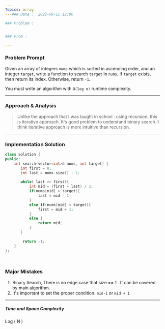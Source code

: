 ```yaml
---
Topics: array
---### Date :  2022-09-11 12:00

### Problem : 


### From :

---
```

### Problem Prompt
Given an array of integers `nums` which is sorted in ascending order, and an integer `target`, write a function to search `target` in `nums`. If `target` exists, then return its index. Otherwise, return `-1`.

You must write an algorithm with `O(log n)` runtime complexity.


---
### Approach & Analysis
>Unlike the approach that I was taught in school : using recursion, this is iterative approach. It's good problem to understand binary search. I think iterative approach is more intuitive than recursion.

---
### Implementation Solution
```cpp
class Solution {
public:
    int search(vector<int>& nums, int target) {
       int first = 0;
       int last = nums.size() - 1;
        
       while( last >= first){
           int mid = (first + last) / 2;
           if(nums[mid] > target){
               last = mid - 1;
           }
           else if(nums[mid] < target){
               first = mid + 1;
           }
           else {
               return mid;
           }
       }
        
        return -1;
    }
};




```

### Major Mistakes
1.  Binary Search, There is no edge case that size == 1 . It can be covered by main algorithm.
2. It's important to set the proper condition. `mid-1` or `mid + 1`

---
##### Time and Space Complexity
Log ( N )

